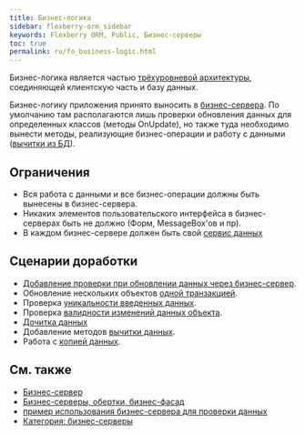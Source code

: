 ```yaml
---
title: Бизнес-логика
sidebar: flexberry-orm_sidebar
keywords: Flexberry ORM, Public, Бизнес-серверы
toc: true
permalink: ru/fo_business-logic.html
---
```


Бизнес-логика является частью [трёхуровневой архитектуры](https://ru.wikipedia.org/wiki/%D0%A2%D1%80%D1%91%D1%85%D1%83%D1%80%D0%BE%D0%B2%D0%BD%D0%B5%D0%B2%D0%B0%D1%8F_%D0%B0%D1%80%D1%85%D0%B8%D1%82%D0%B5%D0%BA%D1%82%D1%83%D1%80%D0%B0), соединяющей клиентскую часть и базу данных.

Бизнес-логику приложения принято выносить в [бизнес-сервера](fd_business-servers.html). По умолчанию там располагаются лишь проверки обновления данных для определенных классов (методы OnUpdate), но также туда необходимо вынести методы, реализующие бизнес-операции и работу с данными ([вычитки из БД](fo_sql-query.html)).

## Ограничения

* Вся работа с данными и все бизнес-операции должны быть вынесены в бизнес-сервера.
* Никаких элементов пользовательского интерфейса в бизнес-серверах быть не должно (Форм, MessageBox'ов и пр).
* В каждом бизнес-сервере должен быть свой [сервис данных](fo_construction-data-service.html)

## Сценарии доработки

* [Добавление проверки при обновлении данных через бизнес-сервер](fo_bs-example.html).
* Обновление нескольких объектов [одной транзакцией](fo_bs-transact.html).
* Проверка [уникальности введенных данных](fo_bs-unique-data-check.html).
* Проверка [валидности изменений данных объекта](fo_bs-change-data-check.html).
* [Дочитка данных](fo_additional-loading-data-object.html)
* Добавление методов [вычитки данных](fo_sql-query.html).
* Работа с [копией данных](copies-of-data-and-audit.html).

## См. также

* [Бизнес-сервер](fd_business-servers.html)
* [Бизнес-серверы, обертки, бизнес-фасад](fo_business-servers-wrapper-business-facade.html)
* [пример использования бизнес-сервера для проверки данных](fo_bs-example.html)
* [Категория: бизнес-серверы](http://storm:2011/AllPages.aspx?Cat=%D0%91%D0%B8%D0%B7%D0%BD%D0%B5%D1%81-%D1%81%D0%B5%D1%80%D0%B2%D0%B5%D1%80%D1%8B)
